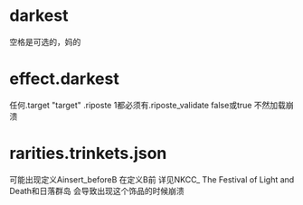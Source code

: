 # darkest

空格是可选的，妈的

# effect.darkest

任何.target "target" .riposte 1都必须有.riposte_validate false或true 不然加载崩溃

# rarities.trinkets.json

可能出现定义Ainsert_beforeB 在定义B前 详见NKCC_ The Festival of Light and Death和日落群岛 会导致出现这个饰品的时候崩溃
